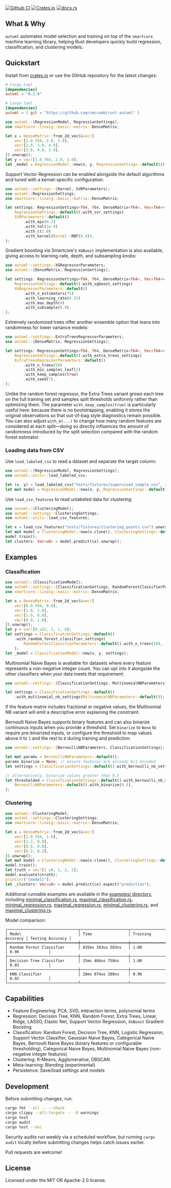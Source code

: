 [![Github CI](https://github.com/cmccomb/rust-automl/actions/workflows/ci.yml/badge.svg)](https://github.com/cmccomb/automl/actions)
[![Crates.io](https://img.shields.io/crates/v/automl.svg)](https://crates.io/crates/automl)
[![docs.rs](https://img.shields.io/docsrs/automl/latest?logo=rust)](https://docs.rs/automl)

## What & Why
`automl` automates model selection and training on top of the `smartcore` machine learning library, helping Rust developers quickly build regression, classification, and clustering models.

## Quickstart
Install from [crates.io](https://crates.io/crates/automl) or use the GitHub repository for the latest changes:

```toml
# Cargo.toml
[dependencies]
automl = "0.2.9"
```

```toml
# Cargo.toml
[dependencies]
automl = { git = "https://github.com/cmccomb/rust-automl" }
```

```rust
use automl::{RegressionModel, RegressionSettings};
use smartcore::linalg::basic::matrix::DenseMatrix;

let x = DenseMatrix::from_2d_vec(&vec![
    vec![1.0_f64, 2.0, 3.0],
    vec![2.0, 3.0, 4.0],
    vec![3.0, 4.0, 5.0],
]).unwrap();
let y = vec![1.0_f64, 2.0, 3.0];
let _model = RegressionModel::new(x, y, RegressionSettings::default());
```

Support Vector Regression can be enabled alongside the default algorithms and tuned with a
kernel-specific configuration:

```rust
use automl::settings::{Kernel, SVRParameters};
use automl::RegressionSettings;
use smartcore::linalg::basic::matrix::DenseMatrix;

let settings: RegressionSettings<f64, f64, DenseMatrix<f64>, Vec<f64>> =
    RegressionSettings::default().with_svr_settings(
    SVRParameters::default()
        .with_eps(0.2)
        .with_tol(1e-4)
        .with_c(2.0)
        .with_kernel(Kernel::RBF(0.4)),
);
```

Gradient boosting via Smartcore's `XGBoost` implementation is also available, giving access to
learning-rate, depth, and subsampling knobs:

```rust
use automl::settings::XGRegressorParameters;
use automl::{DenseMatrix, RegressionSettings};

let settings: RegressionSettings<f64, f64, DenseMatrix<f64>, Vec<f64>> =
    RegressionSettings::default().with_xgboost_settings(
    XGRegressorParameters::default()
        .with_n_estimators(75)
        .with_learning_rate(0.15)
        .with_max_depth(4)
        .with_subsample(0.9),
);
```

Extremely randomized trees offer another ensemble option that leans into randomness for lower
variance models:

```rust
use automl::settings::ExtraTreesRegressorParameters;
use automl::{DenseMatrix, RegressionSettings};

let settings: RegressionSettings<f64, f64, DenseMatrix<f64>, Vec<f64>> =
    RegressionSettings::default().with_extra_trees_settings(
    ExtraTreesRegressorParameters::default()
        .with_n_trees(50)
        .with_min_samples_leaf(2)
        .with_keep_samples(true)
        .with_seed(7),
);
```

Unlike the random forest regressor, the Extra Trees variant grows each tree on the full training
set and samples split thresholds uniformly rather than optimizing them. The parameter
`with_keep_samples(true)` is particularly useful here: because there is no bootstrapping, enabling
it stores the original observations so that out-of-bag style diagnostics remain possible. You can
also adjust `with_m(...)` to change how many random features are considered at each split—doing so
directly influences the amount of randomness introduced by the split selection compared with the
random forest estimator.

### Loading data from CSV

Use `load_labeled_csv` to read a dataset and separate the target column:

```rust
use automl::{RegressionModel, RegressionSettings};
use automl::utils::load_labeled_csv;

let (x, y) = load_labeled_csv("tests/fixtures/supervised_sample.csv", 2).unwrap();
let mut model = RegressionModel::new(x, y, RegressionSettings::default());
```

Use `load_csv_features` to read unlabeled data for clustering:

```rust
use automl::{ClusteringModel};
use automl::settings::ClusteringSettings;
use automl::utils::load_csv_features;

let x = load_csv_features("tests/fixtures/clustering_points.csv").unwrap();
let mut model = ClusteringModel::new(x.clone(), ClusteringSettings::default().with_k(2));
model.train();
let clusters: Vec<u8> = model.predict(&x).unwrap();
```

## Examples
### Classification
```rust
use automl::{ClassificationModel};
use automl::settings::{ClassificationSettings, RandomForestClassifierParameters};
use smartcore::linalg::basic::matrix::DenseMatrix;

let x = DenseMatrix::from_2d_vec(&vec![
    vec![0.0_f64, 0.0],
    vec![1.0, 1.0],
    vec![1.0, 0.0],
    vec![0.0, 1.0],
]).unwrap();
let y = vec![0_u32, 1, 1, 0];
let settings = ClassificationSettings::default()
    .with_random_forest_classifier_settings(
        RandomForestClassifierParameters::default().with_n_trees(10),
    );
let _model = ClassificationModel::new(x, y, settings);
```

Multinomial Naive Bayes is available for datasets where every feature represents a non-negative
integer count. You can opt into it alongside the other classifiers when your data meets that
requirement:

```rust
use automl::settings::{ClassificationSettings, MultinomialNBParameters};

let settings = ClassificationSettings::default()
    .with_multinomial_nb_settings(MultinomialNBParameters::default());
```

If the feature matrix includes fractional or negative values, the Multinomial NB variant will
emit a descriptive error explaining the constraint.

Bernoulli Naive Bayes supports binary features and can also binarize continuous inputs when you
provide a threshold. Set `binarize` to `None` to require pre-binarized inputs, or configure the
threshold to map values above it to `1` and the rest to `0` during training and prediction:

```rust
use automl::settings::{BernoulliNBParameters, ClassificationSettings};

let mut params = BernoulliNBParameters::default();
params.binarize = None; // ensure features are already 0/1 encoded
let settings = ClassificationSettings::default().with_bernoulli_nb_settings(params);

// alternatively, binarize values greater than 0.5
let thresholded = ClassificationSettings::default().with_bernoulli_nb_settings(
    BernoulliNBParameters::default().with_binarize(0.5),
);
```

### Clustering
```rust
use automl::ClusteringModel;
use automl::settings::ClusteringSettings;
use smartcore::linalg::basic::matrix::DenseMatrix;

let x = DenseMatrix::from_2d_vec(&vec![
    vec![1.0_f64, 1.0],
    vec![1.2, 0.8],
    vec![8.0, 8.0],
    vec![8.2, 8.2],
]).unwrap();
let mut model = ClusteringModel::new(x.clone(), ClusteringSettings::default().with_k(2));
model.train();
let truth = vec![1_u8, 1, 2, 2];
model.evaluate(&truth);
println!("{model}");
let _clusters: Vec<u8> = model.predict(&x).expect("prediction");
```

Additional runnable examples are available in the [examples/ directory](https://github.com/cmccomb/rust-automl/tree/main/examples),
including [minimal_classification.rs](https://github.com/cmccomb/rust-automl/blob/main/examples/minimal_classification.rs),
[maximal_classification.rs](https://github.com/cmccomb/rust-automl/blob/main/examples/maximal_classification.rs),
[minimal_regression.rs](https://github.com/cmccomb/rust-automl/blob/main/examples/minimal_regression.rs),
[maximal_regression.rs](https://github.com/cmccomb/rust-automl/blob/main/examples/maximal_regression.rs),
[minimal_clustering.rs](https://github.com/cmccomb/rust-automl/blob/main/examples/minimal_clustering.rs), and
[maximal_clustering.rs](https://github.com/cmccomb/rust-automl/blob/main/examples/maximal_clustering.rs).

Model comparison:

```text
┌───────────────────────────────┬─────────────────────┬───────────────────┬──────────────────┐
│ Model                         │ Time                │ Training Accuracy │ Testing Accuracy │
╞═══════════════════════════════╪═════════════════════╪═══════════════════╪══════════════════╡
│ Random Forest Classifier      │ 835ms 393us 583ns   │ 1.00              │ 0.96             │
├───────────────────────────────┼─────────────────────┼───────────────────┼──────────────────┤
│ Decision Tree Classifier      │ 15ms 404us 750ns    │ 1.00              │ 0.93             │
├───────────────────────────────┼─────────────────────┼───────────────────┼──────────────────┤
│ KNN Classifier                │ 28ms 874us 208ns    │ 0.96              │ 0.92             │
└───────────────────────────────┴─────────────────────┴───────────────────┴──────────────────┘
```

## Capabilities
- Feature Engineering: PCA, SVD, interaction terms, polynomial terms
- Regression: Decision Tree, KNN, Random Forest, Extra Trees, Linear, Ridge, LASSO, Elastic Net, Support Vector Regression, `XGBoost` Gradient Boosting
- Classification: Random Forest, Decision Tree, KNN, Logistic Regression, Support Vector Classifier, Gaussian Naive Bayes, Categorical Naive Bayes, Bernoulli Naive Bayes (binary features or configurable thresholding), Categorical Naive Bayes, Multinomial Naive Bayes (non-negative integer features)
- Clustering: K-Means, Agglomerative, DBSCAN
- Meta-learning: Blending (experimental)
- Persistence: Save/load settings and models

## Development
Before submitting changes, run:

```sh
cargo fmt --all -- --check
cargo clippy --all-targets -- -D warnings
cargo test
cargo audit
cargo test --doc
```

Security audits run weekly via a scheduled workflow, but running `cargo audit` locally before submitting changes helps catch issues earlier.

Pull requests are welcome!

## License
Licensed under the MIT OR Apache-2.0 license.
